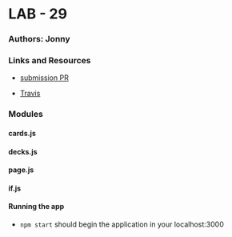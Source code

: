 # LAB - 29

### Authors: Jonny

### Links and Resources
* [submission PR]()

* [Travis]()

### Modules
#### cards.js
#### decks.js
#### page.js
#### if.js

#### Running the app
* `npm start` should begin the application in your localhost:3000
